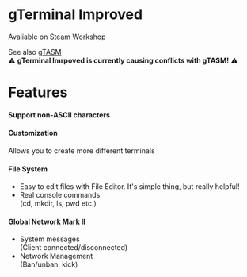 # gTerminal Improved

Avaliable on [Steam Workshop](https://wiki.facepunch.com/gmod)

See also [gTASM](https://steamcommunity.com/sharedfiles/filedetails/?id=2670018381) <br/>
:warning: **gTerminal Imrpoved is currently causing conflicts with gTASM!** :warning:


# Features

#### Support non-ASCII characters

#### Customization
Allows you to create more different terminals

#### File System
- Easy to edit files with File Editor. It's simple thing, but really helpful!
- Real console commands <br/> 
  (cd, mkdir, ls, pwd etc.)
  
#### Global Network Mark II
- System messages <br/>
  (Client connected/disconnected)
- Network Management <br/>
  (Ban/unban, kick)
